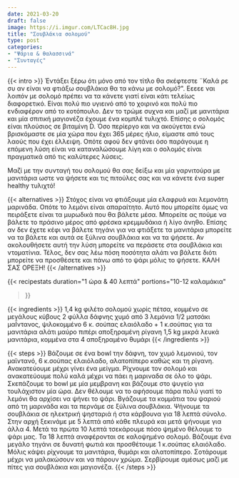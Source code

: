 ```yaml
---
date: 2021-03-20
draft: false
image: https://i.imgur.com/LTCac8H.jpg
title: "Σουβλάκια σολομού"
type: post
categories:
- "Ψάρια & θαλασσινά"
- "Συνταγές"
---
```


{{< intro >}}
Έντάξει ξέρω ότι μόνο από τον τίτλο θα σκέφτεστε ¨Καλά ρε συ αν είναι να φτιάξω σουβλάκια θα τα κάνω με σολομό?". Εεεεε ναι λοιπόν με σολομό πρέπει να τα κάνετε γιατί είναι κάτι τελείως διαφορετικό. Είναι πολύ πιο υγιεινό από το χοιρινό και πολύ πιο ενδιαφέρον από το κοτόπουλο. Δεν το τρώμε συχνα και μαζί με μανιτάρια και μία σπιτική μαγιονέζα έχουμε ένα κομπλέ τυλιχτό. Επίσης ο σολομός είναι πλούσιος σε βιταμίνη D. Όσο περίεργο και να ακούγεται ενώ βρισκόμαστε σε μία χώρα που έχει 365 μέρες ήλιο, είμαστε από τους λαούς που έχει έλλειψη. Οπότε αφού δεν φτάνει όσο παράγουμε η επόμενη λύση είναι να καταναλώσουμε λίγη και ο σολομός είναι πραγματικά από τις καλύτερες λύσεις.

Μαζί με την συνταγή του σολομού θα σας δείξω και μία γαρνιτούρα με μανιτάρια ωστε να ψήσετε και τις πιτούλες σας και να κάνετε ένα super healthy τυλιχτό!

{{< alternatives >}} Στόχος είναι να φτιάξουμε μία ελαφρυά και λεμονάτη μαρινάδα. Οπότε το λεμόνι είναι απαραίτητο. Αυτό που μπορείτε όμως να πειράξετε είναι τα μυρωδικά που θα βάλετε μέσα. Μπορείτε ας πούμε να βάλετε το πράσινο μέρος από φρέσκα κρεμμυδάκια ή λίγο άνηθο. Επίσης αν δεν έχετε κέφι να βάλετε τηγάνι για να φτιάξετε τα μανιτάρια μπορείτε να τα βάλετε και αυτά σε ξύλινα σουβλάκια και να τα ψήσετε. Αν ακολουθήσετε αυτή την λύση μπορείτε να περάσετε στα σουβλάκια και ντοματίνια. Τέλος, δεν σας λέω πόση ποσότητα αλάτι να βάλετε διότι μπορείτε να προσθέσετε και πάνω από το ψάρι μόλις το ψήσετε. ΚΑΛΗ ΣΑΣ ΟΡΕΞΗ!
{{< /alternatives >}}

{{< recipestats 
    duration="1 ώρα & 40 λεπτά"
    portions="10-12 καλαμάκια"
>}}

{{< ingredients >}} 
1,4 kg φιλέτο σολομού χωρίς πέτσα, κομμένο σε μεγάλους κύβους
2 φύλλα δάφνης
χυμό από 3 λεμόνια
1/2 ματσάκι μαΪντανος, ψιλοκομμένο
6 κ. σούπας ελαιόλαδο + 1 κ.σούπας για τα μανιτάρια
αλάτι
μαύρο πιπέρι
αποξηραμένη ρίγανη
1,5 kg μικρά λευκά μανιτάρια, κομμένα στα 4
αποξηραμένο θυμάρι
{{< /ingredients >}}

{{< steps >}}
Βάζουμε σε ένα bowl την δάφνη, τον χυμό λεμονιού, τον μαϊντανό, 6 κ.σούπας ελαιόλαδο, αλατοπίπερο καθώς και τη ρίγανη. Ανακατεύουμε μέχρι γίνει ένα μείγμα.
Ρίχνουμε τον σολομό και ανακατεύουμε πολύ καλά μέχρι να πάει η μαριναδα σε όλο το ψάρι. Σκεπάζουμε το bowl με μία μεμβρανη και βάζουμε στο ψυγείο για τουλάχιστον μία ώρα. Δεν θέλουμε να το αφήσουμε πάρα πολύ γιατί το λεμόνι θα αρχίσει να ψήνει το ψάρι.
Βγάζουμε τα κομμάτια του ψαριού από τη μαρινάδα και τα περνάμε σε ξύλινα σουβλάκια.
Ψήνουμε τα σουβλάκια σε ηλεκτρική ψησταριά ή στα κάρβουνα για 18 λεπτά σύνολο. Στην αρχή ξεκινάμε με 5 λεπτά από κάθε πλευρά και μετά ψήνουμε για άλλα 4. Μετά τα πρώτα 10 λεπτά τσεκάρουμε πόσο ψημένο θέλουμε το ψάρι μας. Τα 18 λεπτά αναφέρονται σε καλοψημένο σολομό.
Βάζουμε ένα μεγάλο τηγάνι σε δυνατή φωτιά και προσθέτουμε 1 κ.σούπας ελαιόλαδο. Μόλις κάψει ρίχνουμε τα μανιτάρια, θυμάρι και αλατοπίπερο.
Σοτάρουμε μέχρι να μαλακώσουν και να πάρουν χρώμα.
Σερβίρουμε αμέσως μαζί με πίτες για σουβλάκια και μαγιονέζα.
{{< /steps >}}